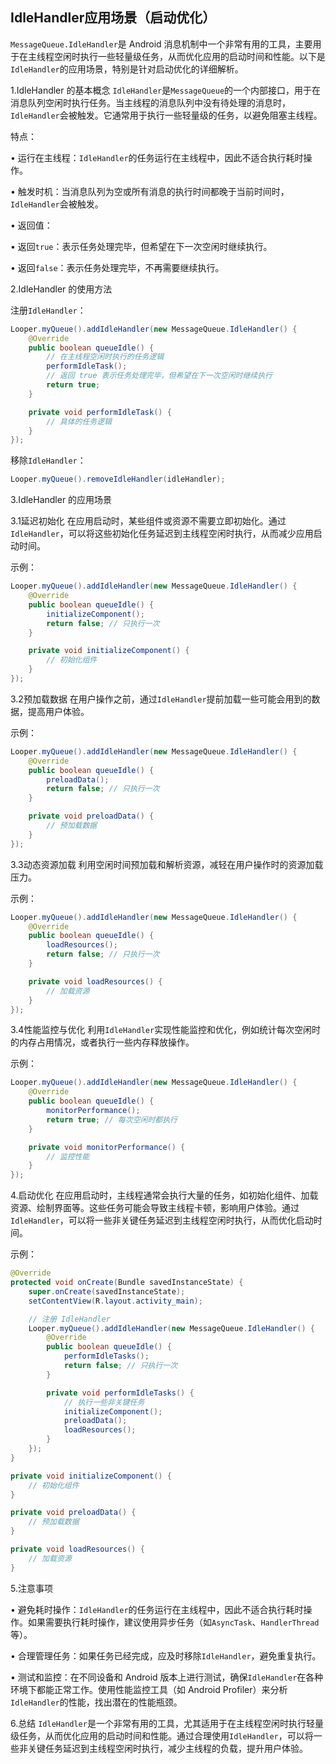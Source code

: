 ## IdleHandler应用场景（启动优化）

`MessageQueue.IdleHandler`是 Android 消息机制中一个非常有用的工具，主要用于在主线程空闲时执行一些轻量级任务，从而优化应用的启动时间和性能。以下是`IdleHandler`的应用场景，特别是针对启动优化的详细解析。


1.IdleHandler 的基本概念
`IdleHandler`是`MessageQueue`的一个内部接口，用于在消息队列空闲时执行任务。当主线程的消息队列中没有待处理的消息时，`IdleHandler`会被触发。它通常用于执行一些轻量级的任务，以避免阻塞主线程。


特点：

• 运行在主线程：`IdleHandler`的任务运行在主线程中，因此不适合执行耗时操作。

• 触发时机：当消息队列为空或所有消息的执行时间都晚于当前时间时，`IdleHandler`会被触发。

• 返回值：

• 返回`true`：表示任务处理完毕，但希望在下一次空闲时继续执行。

• 返回`false`：表示任务处理完毕，不再需要继续执行。


2.IdleHandler 的使用方法

注册`IdleHandler`：

```java
Looper.myQueue().addIdleHandler(new MessageQueue.IdleHandler() {
    @Override
    public boolean queueIdle() {
        // 在主线程空闲时执行的任务逻辑
        performIdleTask();
        // 返回 true 表示任务处理完毕，但希望在下一次空闲时继续执行
        return true;
    }

    private void performIdleTask() {
        // 具体的任务逻辑
    }
});
```



移除`IdleHandler`：

```java
Looper.myQueue().removeIdleHandler(idleHandler);
```



3.IdleHandler 的应用场景

3.1延迟初始化
在应用启动时，某些组件或资源不需要立即初始化。通过`IdleHandler`，可以将这些初始化任务延迟到主线程空闲时执行，从而减少应用启动时间。


示例：

```java
Looper.myQueue().addIdleHandler(new MessageQueue.IdleHandler() {
    @Override
    public boolean queueIdle() {
        initializeComponent();
        return false; // 只执行一次
    }

    private void initializeComponent() {
        // 初始化组件
    }
});
```



3.2预加载数据
在用户操作之前，通过`IdleHandler`提前加载一些可能会用到的数据，提高用户体验。


示例：

```java
Looper.myQueue().addIdleHandler(new MessageQueue.IdleHandler() {
    @Override
    public boolean queueIdle() {
        preloadData();
        return false; // 只执行一次
    }

    private void preloadData() {
        // 预加载数据
    }
});
```



3.3动态资源加载
利用空闲时间预加载和解析资源，减轻在用户操作时的资源加载压力。


示例：

```java
Looper.myQueue().addIdleHandler(new MessageQueue.IdleHandler() {
    @Override
    public boolean queueIdle() {
        loadResources();
        return false; // 只执行一次
    }

    private void loadResources() {
        // 加载资源
    }
});
```



3.4性能监控与优化
利用`IdleHandler`实现性能监控和优化，例如统计每次空闲时的内存占用情况，或者执行一些内存释放操作。


示例：

```java
Looper.myQueue().addIdleHandler(new MessageQueue.IdleHandler() {
    @Override
    public boolean queueIdle() {
        monitorPerformance();
        return true; // 每次空闲时都执行
    }

    private void monitorPerformance() {
        // 监控性能
    }
});
```



4.启动优化
在应用启动时，主线程通常会执行大量的任务，如初始化组件、加载资源、绘制界面等。这些任务可能会导致主线程卡顿，影响用户体验。通过`IdleHandler`，可以将一些非关键任务延迟到主线程空闲时执行，从而优化启动时间。


示例：

```java
@Override
protected void onCreate(Bundle savedInstanceState) {
    super.onCreate(savedInstanceState);
    setContentView(R.layout.activity_main);

    // 注册 IdleHandler
    Looper.myQueue().addIdleHandler(new MessageQueue.IdleHandler() {
        @Override
        public boolean queueIdle() {
            performIdleTasks();
            return false; // 只执行一次
        }

        private void performIdleTasks() {
            // 执行一些非关键任务
            initializeComponent();
            preloadData();
            loadResources();
        }
    });
}

private void initializeComponent() {
    // 初始化组件
}

private void preloadData() {
    // 预加载数据
}

private void loadResources() {
    // 加载资源
}
```



5.注意事项

• 避免耗时操作：`IdleHandler`的任务运行在主线程中，因此不适合执行耗时操作。如果需要执行耗时操作，建议使用异步任务（如`AsyncTask`、`HandlerThread`等）。

• 合理管理任务：如果任务已经完成，应及时移除`IdleHandler`，避免重复执行。

• 测试和监控：在不同设备和 Android 版本上进行测试，确保`IdleHandler`在各种环境下都能正常工作。使用性能监控工具（如 Android Profiler）来分析`IdleHandler`的性能，找出潜在的性能瓶颈。


6.总结
`IdleHandler`是一个非常有用的工具，尤其适用于在主线程空闲时执行轻量级任务，从而优化应用的启动时间和性能。通过合理使用`IdleHandler`，可以将一些非关键任务延迟到主线程空闲时执行，减少主线程的负载，提升用户体验。